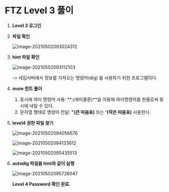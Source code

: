 # FTZ Level 3 풀이

1. **Level 3 로그인**

   

2. **파일 확인**

   ![image-20210502093024312](image-20210502093024312.png)

   

3. **hint 파일 확인**

   ![image-20210502093112103](image-20210502093112103.png)

   -> 네임서버에서 정보를 가져오는 명령어(dig) 를 사용하기 위한 프로그램이다.

   

4. **more 힌트 풀이**

   1. 동시에 여러 명령어 사용:  **;(세미콜론)**을 이용해 여러명령어를 한줄로써 동시에 내릴 수 있다.
   2. 문자열 형태로 명령어 전달: **"(큰 따옴표)** 또는 **'(작은 따옴표)** 사용한다. 

   

5. **level4 권한 파일 찾기**

   ![image-20210502094056576](image-20210502094056576.png)

   ![image-20210502094133612](image-20210502094133612.png)

   ![image-20210502095435513](image-20210502095435513.png)

   

6. **autodig 파일을 hint와 같이 실행**

   ![image-20210502095726047](image-20210502095726047.png)

   

   **Level 4 Password 확인 완료.**

